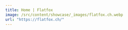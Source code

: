 ```yaml
---
title: Home | Flatfox
image: /src/content/showcase/_images/flatfox.ch.webp
url: "https://flatfox.ch/"
---
```

